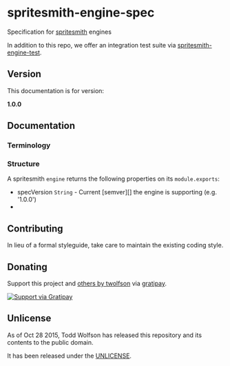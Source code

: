 # spritesmith-engine-spec

Specification for [spritesmith][] engines

In addition to this repo, we offer an integration test suite via [spritesmith-engine-test][].

[spritesmith]: https://github.com/Ensighten/spritesmith
[spritesmith-engine-test]: https://github.com/twolfson/spritesmith-engine-test

## Version
This documentation is for version:

**1.0.0**

## Documentation
### Terminology

### Structure
A spritesmith `engine` returns the following properties on its `module.exports`:

- specVersion `String` - Current [semver][] the engine is supporting (e.g. '1.0.0')
-


## Contributing
In lieu of a formal styleguide, take care to maintain the existing coding style.

## Donating
Support this project and [others by twolfson][gratipay] via [gratipay][].

[![Support via Gratipay][gratipay-badge]][gratipay]

[gratipay-badge]: https://cdn.rawgit.com/gratipay/gratipay-badge/2.x.x/dist/gratipay.png
[gratipay]: https://www.gratipay.com/twolfson/

## Unlicense
As of Oct 28 2015, Todd Wolfson has released this repository and its contents to the public domain.

It has been released under the [UNLICENSE][].

[UNLICENSE]: UNLICENSE

